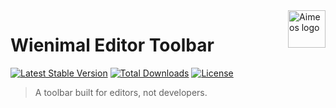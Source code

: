 <a href="https://www.wieni.be/">
    <img src="https://www.wieni.be/themes/custom/drupack/logo.svg" alt="Aimeos logo" title="Wieni" align="right" height="60" />
</a>

Wienimal Editor Toolbar
======================

[![Latest Stable Version](https://poser.pugx.org/wieni/wienimal_editor_toolbar/v/stable)](https://packagist.org/packages/wieni/wienimal)
[![Total Downloads](https://poser.pugx.org/wieni/wienimal_editor_toolbar/downloads)](https://packagist.org/packages/wieni/wienimal)
[![License](https://poser.pugx.org/wieni/wienimal_editor_toolbar/license)](https://packagist.org/packages/wieni/wienimal)

> A toolbar built for editors, not developers.
